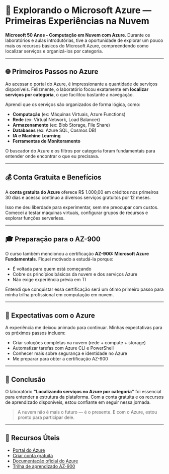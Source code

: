 # 🚀 Explorando o Microsoft Azure — Primeiras Experiências na Nuvem

 **Microsoft 50 Anos - Computação em Nuvem com Azure**. Durante os laboratórios e aulas introdutórias, tive a oportunidade de explorar um pouco mais os recursos básicos do Microsoft Azure, compreendendo como localizar serviços e organizá-los por categoria.

---

## 🌐 Primeiros Passos no Azure

Ao acessar o portal do Azure, é impressionante a quantidade de serviços disponíveis. Felizmente, o laboratório focou exatamente em **localizar serviços por categoria**, o que facilitou bastante a navegação.

Aprendi que os serviços são organizados de forma lógica, como:

- **Computação** (ex: Máquinas Virtuais, Azure Functions)  
- **Rede** (ex: Virtual Network, Load Balancer)  
- **Armazenamento** (ex: Blob Storage, File Share)  
- **Databases** (ex: Azure SQL, Cosmos DB)  
- **IA e Machine Learning**  
- **Ferramentas de Monitoramento**  

O buscador do Azure e os filtros por categoria foram fundamentais para entender onde encontrar o que eu precisava.

---

## 💰 Conta Gratuita e Benefícios

A **conta gratuita do Azure** oferece R$ 1.000,00 em créditos nos primeiros 30 dias e acesso contínuo a diversos serviços gratuitos por 12 meses.

Isso me deu liberdade para experimentar, sem me preocupar com custos. Comecei a testar máquinas virtuais, configurar grupos de recursos e explorar funções serverless.

---

## 🎓 Preparação para o AZ-900

O curso também mencionou a certificação **AZ-900: Microsoft Azure Fundamentals**. Fiquei motivado a estudá-la porque:

- É voltada para quem está começando  
- Cobre os princípios básicos da nuvem e dos serviços Azure  
- Não exige experiência prévia em TI  

Entendi que conquistar essa certificação será um ótimo primeiro passo para minha trilha profissional em computação em nuvem.

---

## 🔭 Expectativas com o Azure

A experiência me deixou animado para continuar. Minhas expectativas para os próximos passos incluem:

- Criar soluções completas na nuvem (rede + compute + storage)  
- Automatizar tarefas com Azure CLI e PowerShell  
- Conhecer mais sobre segurança e identidade no Azure  
- Me preparar para obter a certificação AZ-900  

---

## 📘 Conclusão

O laboratório **"Localizando serviços no Azure por categoria"** foi essencial para entender a estrutura da plataforma. Com a conta gratuita e os recursos de aprendizado disponíveis, estou confiante em seguir nessa jornada.

> A nuvem não é mais o futuro — é o presente. E com o Azure, estou pronto para participar dele.

---

## 📎 Recursos Úteis

- [Portal do Azure](https://portal.azure.com)  
- [Criar conta gratuita](https://azure.microsoft.com/pt-br/free/)  
- [Documentação oficial do Azure](https://learn.microsoft.com/pt-br/azure/)  
- [Trilha de aprendizado AZ-900](https://learn.microsoft.com/pt-br/training/paths/azure-fundamentals/)  
